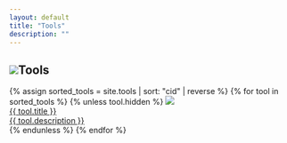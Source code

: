 ```yaml
---
layout: default
title: "Tools"
description: ""
---
```


<h2><img src="./img/icons/tools-0.png" class="pixelated h2-icon">Tools</h2>
<div class="cart_set">
  {% assign sorted_tools = site.tools | sort: "cid" | reverse %}
  {% for tool in sorted_tools %}
    {% unless tool.hidden %}
      <a href="{{ tool.rdurl | default: tool.url }}" class="cart">
        <img class="pixelated" src="./img/carts/{{ tool.image }}">
        <div class="content">
          <div class="title">{{ tool.title }}</div>
          <div class="description">{{ tool.description }}</div>
        </div>
      </a>
    {% endunless %}
  {% endfor %}
</div>
